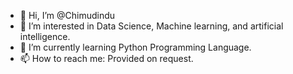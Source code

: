 - 👋 Hi, I’m @Chimudindu
- 👀 I’m interested in Data Science, Machine learning, and artificial intelligence.
- 🌱 I’m currently learning Python Programming Language.
- 📫 How to reach me: Provided on request.

<!---
Mydindu/Mydindu is a ✨ special ✨ repository because its `README.md` (this file) appears on your GitHub profile.
You can click the Preview link to take a look at your changes.
--->
